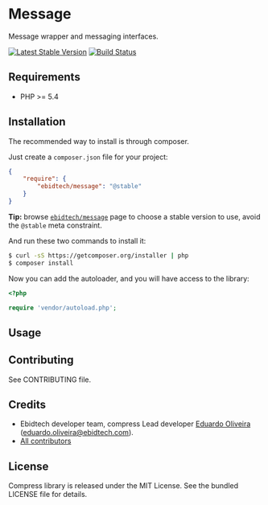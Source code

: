# Message #

Message wrapper and messaging interfaces.

[![Latest Stable Version](https://poser.pugx.org/ebidtech/message/v/stable.png)](https://packagist.org/packages/ebidtech/message) [![Build Status](https://travis-ci.org/ebidtech/message.png?branch=master)](https://travis-ci.org/ebidtech/message)

## Requirements ##

* PHP >= 5.4

## Installation ##

The recommended way to install is through composer.

Just create a `composer.json` file for your project:

``` json
{
    "require": {
        "ebidtech/message": "@stable"
    }
}
```

**Tip:** browse [`ebidtech/message`](https://packagist.org/packages/ebidtech/message) page to choose a stable version to use, avoid the `@stable` meta constraint.

And run these two commands to install it:

```bash
$ curl -sS https://getcomposer.org/installer | php
$ composer install
```

Now you can add the autoloader, and you will have access to the library:

```php
<?php

require 'vendor/autoload.php';
```

## Usage ##

## Contributing ##

See CONTRIBUTING file.

## Credits ##

* Ebidtech developer team, compress Lead developer [Eduardo Oliveira](https://github.com/entering) (eduardo.oliveira@ebidtech.com).
* [All contributors](https://github.com/ebidtech/message/contributors)

## License ##

Compress library is released under the MIT License. See the bundled LICENSE file for details.

